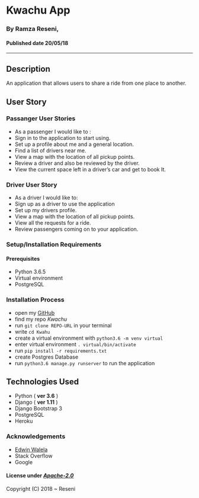 # Kwachu App

### By **Ramza Reseni**, 
#### Published date **20/05/18**
 ---


## Description

An application that allows users to share a ride from one place to another.



##  User Story

### Passanger User Stories
* As a passenger I would like to :
* Sign in to the application to start using.
* Set up a profile about me and a general location.
* Find a list of drivers near me.
* View a map with the location of all pickup points.
* Review a driver and also be reviewed by the driver.
* View the current space left in a driver’s car and get to book It.

### Driver User Story
* As a driver I would like to:
* Sign up as a driver to use the application
* Set up my drivers profile.
* View a map with the location of all pickup points.
* View all the requests for a ride.
* Review passengers coming on to your application.


### Setup/Installation Requirements

#### Prerequisites
* Python 3.6.5
* Virtual environment
* PostgreSQL


### Installation Process
* open my [GitHub](https://github.com/ramza007)
* find my repo *Kwachu*
* run `git clone REPO-URL` in your terminal
* write `cd Kwahu`
* create a virtual environment with `python3.6 -m venv virtual`
* enter virtual environment `. virtual/bin/activate`
* run `pip install -r requirements.txt`
* create Postgres Database
* run `python3.6 manage.py runserver` to run the application



## Technologies Used
- Python ( **ver 3.6** )
- Django ( **ver 1.11** )
- Django Bootstrap 3
- PostgreSQL
- Heroku

### Acknowledgements

- [Edwin Walela](https://github.com/EdwinWalela)
- Stack Overflow
- Google



#### License under [***Apache-2.0***](https://github.com/ramza007/Kwachu/blob/master/LICENSE)

Copyright (C) 2018 ~ Reseni